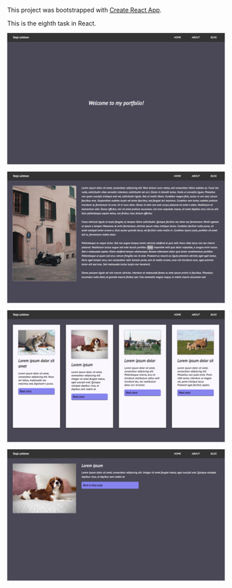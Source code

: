 This project was bootstrapped with [Create React App](https://github.com/facebook/create-react-app).

This is the eighth task in React.

![A screenshot of my app](./public/8_task_screenshot_home.png?raw=true)

![A second screenshot of my app](./public/8_task_screenshot_about.png?raw=true)

![A third screenshot of my app](./public/8_task_screenshot_blog.png?raw=true)

![A fourth screenshot of my app](./public/8_task_screenshot_post.png?raw=true)